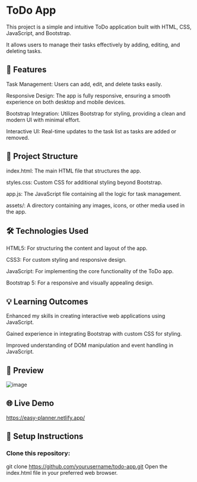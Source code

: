 # ToDo App

This project is a simple and intuitive ToDo application built with HTML, CSS, JavaScript, and Bootstrap. 

It allows users to manage their tasks effectively by adding, editing, and deleting tasks.

## 🚀 Features

Task Management: Users can add, edit, and delete tasks easily.

Responsive Design: The app is fully responsive, ensuring a smooth experience on both desktop and mobile devices.

Bootstrap Integration: Utilizes Bootstrap for styling, providing a clean and modern UI with minimal effort.

Interactive UI: Real-time updates to the task list as tasks are added or removed.

## 📂 Project Structure

index.html: The main HTML file that structures the app.

styles.css: Custom CSS for additional styling beyond Bootstrap.

app.js: The JavaScript file containing all the logic for task management.

assets/: A directory containing any images, icons, or other media used in the app.

## 🛠️ Technologies Used

HTML5: For structuring the content and layout of the app.

CSS3: For custom styling and responsive design.

JavaScript: For implementing the core functionality of the ToDo app.

Bootstrap 5: For a responsive and visually appealing design.

## 💡 Learning Outcomes

Enhanced my skills in creating interactive web applications using JavaScript.

Gained experience in integrating Bootstrap with custom CSS for styling.

Improved understanding of DOM manipulation and event handling in JavaScript.

## 📸 Preview

![image](https://github.com/user-attachments/assets/fc39a81b-4cc6-457d-826f-5b016355c8c5)


## 🌐 Live Demo

https://easy-planner.netlify.app/

## 🔧 Setup Instructions
### Clone this repository:
git clone https://github.com/yourusername/todo-app.git
Open the index.html file in your preferred web browser.
